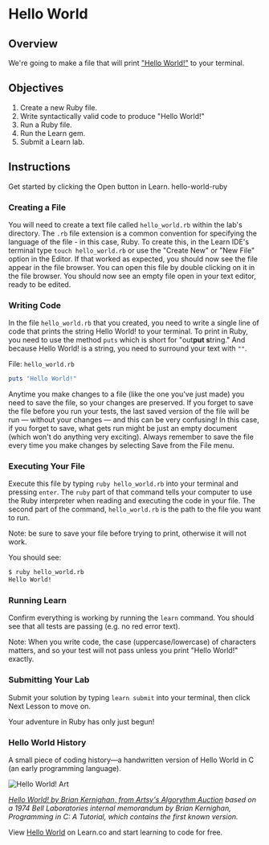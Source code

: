 # Hello World

## Overview

We're going to make a file that will print ["Hello World!"](http://en.wikipedia.org/wiki/%22Hello,_World!%22_program) to your terminal.

## Objectives

1. Create a new Ruby file.
2. Write syntactically valid code to produce "Hello World!"
3. Run a Ruby file.
4. Run the Learn gem.
5. Submit a Learn lab.

## Instructions

Get started by clicking the Open button in Learn. 
hello-world-ruby
### Creating a File

You will need to create a text file called `hello_world.rb` within the lab's directory. The `.rb` file extension is a common convention for specifying the language of the file - in this case, Ruby. To create this, in the Learn IDE's terminal type `touch hello_world.rb` or use the "Create New" or "New File" option in the Editor. If that worked as expected, you should now see the file appear in the file browser. You can open this file by double clicking on it in the file browser. You should now see an empty file open in your text editor, ready to be edited. 

### Writing Code

In the file `hello_world.rb` that you created, you need to write a single line of code that prints the string Hello World! to your terminal. To print in Ruby, you need to use the method `puts` which is short for "out**put s**tring." And because Hello World! is a string, you need to surround your text with `""`.

File: `hello_world.rb`
```ruby
puts "Hello World!"
```

Anytime you make changes to a file (like the one you've just made) you need to save the file, so your changes are preserved. If you forget to save the file before you run your tests, the last saved version of the file will be run — without your changes — and this can be very confusing! In this case, if you forget to save, what gets run might be just an empty document (which won't do anything very exciting). Always remember to save the file every time you make changes by selecting Save from the File menu.

### Executing Your File

Execute this file by typing `ruby hello_world.rb` into your terminal and pressing `enter`. The `ruby` part of that command tells your computer to use the Ruby interpreter when reading and executing the code in your file. The second part of the command, `hello_world.rb` is the path to the file you want to run.

Note: be sure to save your file before trying to print, otherwise it will not work.

You should see:

```bash
$ ruby hello_world.rb
Hello World!
```

### Running Learn

Confirm everything is working by running the `learn` command. You should see that all tests are passing (e.g. no red error text). 

Note: When you write code, the case (uppercase/lowercase) of characters matters, and so your test will not pass unless you print "Hello World!" exactly. 

### Submitting Your Lab

Submit your solution by typing `learn submit` into your terminal, then click Next Lesson to move on.

Your adventure in Ruby has only just begun!

### Hello World History

A small piece of coding history—a handwritten version of Hello World in C (an early programming language). 

![Hello World! Art](https://d32dm0rphc51dk.cloudfront.net/b6JQ66-0nHij79irJT-Pdg/large.jpg)

_[Hello World! by Brian Kernighan, from Artsy's Algorythm Auction](https://www.artsy.net/artwork/brian-kernighan-hello-world) based on a 1974 Bell Laboratories internal memorandum by Brian Kernighan, Programming in C: A Tutorial, which contains the first known version._

<p class='util--hide'>View <a href='https://learn.co/lessons/hello-world-ruby'>Hello World</a> on Learn.co and start learning to code for free.</p>
